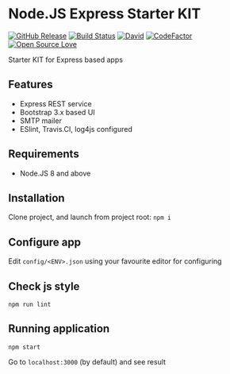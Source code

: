 # Node.JS Express Starter KIT
[![GitHub Release](https://github-basic-badges.herokuapp.com/release/invercity/express-starter-kit.svg)]()
[![Build Status](https://travis-ci.org/invercity/express-starter-kit.svg?branch=master)](https://travis-ci.org/invercity/express-starter-kit)
[![David](https://david-dm.org/invercity/express-starter-kit.svg)](https://david-dm.org/invercity/express-starter-kit)
[![CodeFactor](https://www.codefactor.io/repository/github/invercity/express-starter-kit/badge)](https://www.codefactor.io/repository/github/invercity/express-starter-kit)
[![Open Source Love](https://badges.frapsoft.com/os/mit/mit.svg?v=102)](https://github.com/ellerbrock/open-source-badge/)

Starter KIT for Express based apps

## Features
- Express REST service
- Bootstrap 3.x based UI
- SMTP mailer
- ESlint, Travis.CI, log4js configured

## Requirements
* Node.JS 8 and above

## Installation
Clone project, and launch from project root:
```npm i```
    
## Configure app
Edit ```config/<ENV>.json``` using your favourite editor for configuring

## Check js style
```npm run lint```

## Running application
```npm start```
    
Go to `localhost:3000` (by default) and see result    
